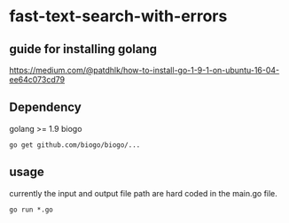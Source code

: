 # fast-text-search-with-errors


## guide for installing golang

https://medium.com/@patdhlk/how-to-install-go-1-9-1-on-ubuntu-16-04-ee64c073cd79

## Dependency
golang >= 1.9
biogo

~~~
go get github.com/biogo/biogo/...
~~~

## usage

currently the input and output file path are hard coded in the main.go file.

~~~
go run *.go
~~~
